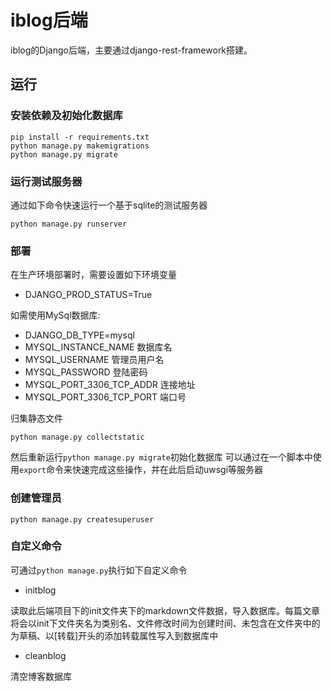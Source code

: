 # iblog后端
iblog的Django后端，主要通过django-rest-framework搭建。

## 运行
### 安装依赖及初始化数据库
```
pip install -r requirements.txt
python manage.py makemigrations
python manage.py migrate
```

### 运行测试服务器
通过如下命令快速运行一个基于sqlite的测试服务器
```
python manage.py runserver 
```

### 部署
在生产环境部署时，需要设置如下环境变量
- DJANGO_PROD_STATUS=True 

如需使用MySql数据库:
- DJANGO_DB_TYPE=mysql
- MYSQL_INSTANCE_NAME 数据库名
- MYSQL_USERNAME 管理员用户名
- MYSQL_PASSWORD 登陆密码
- MYSQL_PORT_3306_TCP_ADDR 连接地址
- MYSQL_PORT_3306_TCP_PORT 端口号

归集静态文件
```
python manage.py collectstatic
```

然后重新运行`python manage.py migrate`初始化数据库
可以通过在一个脚本中使用`export`命令来快速完成这些操作，并在此后启动uwsgi等服务器

### 创建管理员
```
python manage.py createsuperuser
```

### 自定义命令
可通过`python manage.py`执行如下自定义命令 
- initblog

读取此后端项目下的init文件夹下的markdown文件数据，导入数据库。每篇文章将会以init下文件夹名为类别名、文件修改时间为创建时间、未包含在文件夹中的为草稿、以[转载]开头的添加转载属性写入到数据库中

- cleanblog

清空博客数据库
